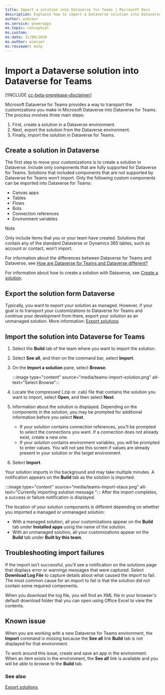 ```yaml
---
title: Import a solution into Dataverse for Teams | Microsoft Docs
description: Explains how to import a Dataverse solution into Dataverse for Teams.
author: wimcoor
ms.service: powerapps
ms.topic: conceptual
ms.custom: 
ms.date: 11/09/2020
ms.author: wimcoor
ms.reviewer: matp
---
```

#  Import a Dataverse solution into Dataverse for Teams

[!INCLUDE [cc-beta-prerelease-disclaimer](../includes/cc-beta-prerelease-disclaimer.md)]

Microsoft Dataverse for Teams provides a way to transport the customizations you make in Microsoft Dataverse into Dataverse for Teams. The process involves three main steps:

1. First, create a solution in a Dataverse environment. 
1. Next, export the solution from the Dataverse environment.
1. Finally, import the solution in Dataverse for Teams.

## Create a solution in Dataverse 
The first step to move your customizations is to create a solution in Dataverse. Include only components that are fully supported for Dataverse for Teams. Solutions that included components that are not supported by Dataverse for Teams won’t import. Only the following custom components can be imported into Dataverse for Teams:

* Canvas apps 
* Tables 
* Flows 
* Bots 
* Connection references 
* Environment variables 

> [!NOTE]
> Only include items that you or your team have created. Solutions that contain any of the standard Dataverse or Dynamics 365 tables, such as account or contact, won’t import.

For information about the differences between Dataverse for Teams and Dataverse, see [How are Dataverse for Teams and Dataverse different?](data-platform-compare.md)

For information about how to create a solution with Dataverse, see [Create a solution](../maker/common-data-service/create-solution.md). 

## Export the solution form Dataverse

Typically, you want to export your solution as managed. However, if your goal is to transport your customizations to Dataverse for Teams and continue your development from there, export your solution as an unmanaged solution. More information: [Export solutions](../maker/common-data-service/export-solutions.md) 

## Import the solution into Dataverse for Teams
1. Select the **Build** tab of the team where you want to import the solution.
1. Select **See all**, and then on the command bar, select **Import**.
1. On the **Import a solution** pane, select **Browse**.

    :::image type="content" source="media/teams-import-solution.png" alt-text="Select Browse":::
1. Locate the compressed (.zip or .cab) file that contains the solution you want to import, select **Open**, and then select **Next**. 
1. Information about the solution is displayed. Depending on the components in the solution, you may be prompted for additional information before you select **Next**.
   - If your solution contains connection references, you’ll be prompted to select the connections you want. If a connection does not already exist, create a new one. 
   - If your solution contains environment variables, you will be prompted to enter values. You will not see this screen if values are already present in your solution or the target environment.
1. Select **Import**.

Your solution imports in the background and may take multiple minutes. A notification appears on the **Build** tab as the solution is imported.

:::image type="content" source="media/teams-import-staus.png" alt-text="Currently importing solution message ":::
After the import completes, a success or failure notification is displayed.
 
The location of your solution components is different depending on whether you imported a managed or unmanaged solution:
* With a managed solution, all your customizations appear on the **Build** tab under **Installed apps** using the name of the solution.
* With an unmanaged solution, all your customizations appear on the **Build** tab under **Built by this team**.

## Troubleshooting import failures

If the import isn’t successful, you’ll see a notification on the solutions page that displays error or warnings messages that were captured. Select **Download Log File** to capture details about what caused the import to fail. The most common cause for an import to fail is that the solution did not contain some required components.

When you download the log file, you will find an XML file in your browser's default download folder that you can open using Office Excel to view the contents.

## Known issue

When you are working with a new Dataverse for Teams environment, the **Import** command is missing because the **See all** link **Build** tab is not displayed for that environment.  

To work around this issue, create and save an app in the environment. When an item exists in the environment, the **See all** link is available and you will be able to browse to the **Build** tab.

### See also

[Export solutions](../maker/common-data-service/export-solutions.md)
